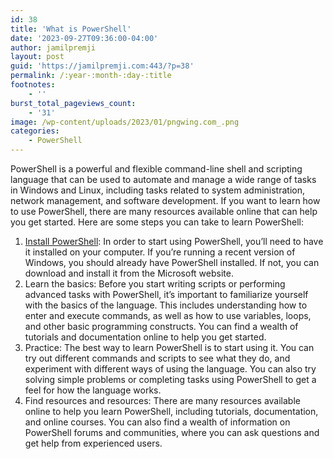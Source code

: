 ```yaml
---
id: 38
title: 'What is PowerShell'
date: '2023-09-27T09:36:00-04:00'
author: jamilpremji
layout: post
guid: 'https://jamilpremji.com:443/?p=38'
permalink: /:year-:month-:day-:title
footnotes:
    - ''
burst_total_pageviews_count:
    - '31'
image: /wp-content/uploads/2023/01/pngwing.com_.png
categories:
    - PowerShell
---
```


PowerShell is a powerful and flexible command-line shell and scripting language that can be used to automate and manage a wide range of tasks in Windows and Linux, including tasks related to system administration, network management, and software development. If you want to learn how to use PowerShell, there are many resources available online that can help you get started. Here are some steps you can take to learn PowerShell:

1. [Install PowerShell](2023-10-08-executing-powershell-commands): In order to start using PowerShell, you’ll need to have it installed on your computer. If you’re running a recent version of Windows, you should already have PowerShell installed. If not, you can download and install it from the Microsoft website.
2. Learn the basics: Before you start writing scripts or performing advanced tasks with PowerShell, it’s important to familiarize yourself with the basics of the language. This includes understanding how to enter and execute commands, as well as how to use variables, loops, and other basic programming constructs. You can find a wealth of tutorials and documentation online to help you get started.
3. Practice: The best way to learn PowerShell is to start using it. You can try out different commands and scripts to see what they do, and experiment with different ways of using the language. You can also try solving simple problems or completing tasks using PowerShell to get a feel for how the language works.
4. Find resources and resources: There are many resources available online to help you learn PowerShell, including tutorials, documentation, and online courses. You can also find a wealth of information on PowerShell forums and communities, where you can ask questions and get help from experienced users.

